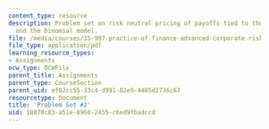 ```yaml
---
content_type: resource
description: Problem set on risk neutral pricing of payoffs tied to the copper price
  and the binomial model.
file: /media/courses/15-997-practice-of-finance-advanced-corporate-risk-management-spring-2009/18870c83a51e89662455c6ed9fbadccd_MIT15_997s09_pset02.pdf
file_type: application/pdf
learning_resource_types:
- Assignments
ocw_type: OCWFile
parent_title: Assignments
parent_type: CourseSection
parent_uid: ef02cc55-33c4-d991-82e9-4465d2736c67
resourcetype: Document
title: 'Problem Set #2'
uid: 18870c83-a51e-8966-2455-c6ed9fbadccd
---
```


